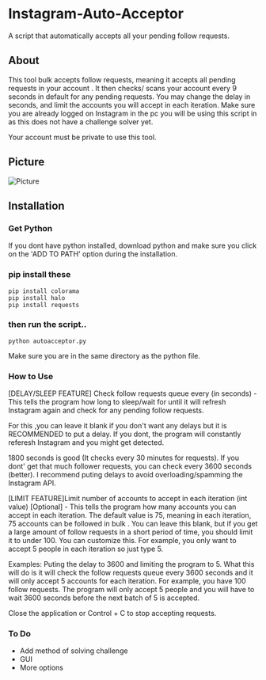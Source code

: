 # Instagram-Auto-Acceptor
A script that automatically accepts all your pending follow requests.

## About
This tool bulk accepts follow requests, meaning it accepts all pending requests in your account . It then checks/ scans your account every 9 seconds in default for any pending requests. You may change the delay in seconds, and limit the accounts you will accept in each iteration. Make sure you are already logged on Instagram in the pc you will be using this script in as this does not have a challenge solver yet.

Your account must be private to use this tool.

## Picture
![Picture](https://i.ibb.co/qDFqw21/Screenshot-35.png)

## Installation
### Get Python
If you dont have python installed, download python
and make sure you click on the 'ADD TO PATH' option during
the installation.

### pip install these
```
pip install colorama
pip install halo
pip install requests
```

### then run the script..
```
python autoacceptor.py
```
Make sure you are in the same directory as the 
python file.

### How to Use
[DELAY/SLEEP FEATURE] Check follow requests queue every (in seconds) - This tells the program how long to sleep/wait for until it will refresh Instagram again and check for any pending follow requests.

For this ,you can leave it blank if you don't want any delays but it is RECOMMENDED to put a delay. If you dont, the program will constantly referesh Instagram and you might get detected.

1800 seconds is good (It checks every 30 minutes for requests). If you dont' get that much follower requests, you can check every 3600 seconds (better). I recommend puting delays to avoid overloading/spamming the Instagram API.

[LIMIT FEATURE]Limit number of accounts to accept in each iteration (int value) [Optional] - This tells the program how many accounts you can accept in each iteration. The default value is 75, meaning in each iteration, 75 accounts can be followed in bulk . You can leave this blank, but if you get a large amount of follow requests in a short period of time, you should limit it to under 100. You can customize this. For example, you only want to accept 5 people in each iteration so just type 5.

Examples: Puting the delay to 3600 and limiting the program to 5. What this will do is it will check the follow requests queue every 3600 seconds and it will only accept 5 accounts for each iteration. For example, you have 100 follow requests. The program will only accept 5 people and you will have to wait 3600 seconds before the next batch of 5 is accepted.

Close the application or Control + C to stop accepting requests.
### To Do
- Add method of solving challenge 
- GUI
- More options
